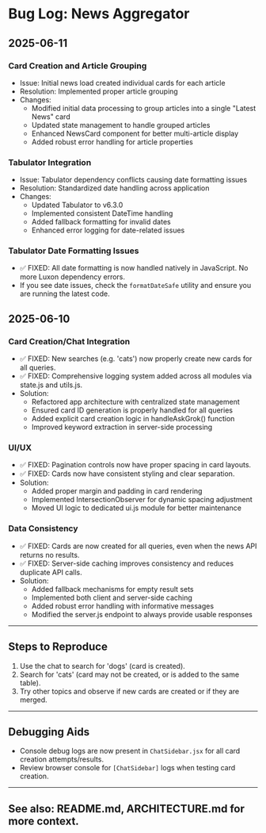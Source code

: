 # Bug Log: News Aggregator

## 2025-06-11

### Card Creation and Article Grouping
- Issue: Initial news load created individual cards for each article
- Resolution: Implemented proper article grouping
- Changes:
  - Modified initial data processing to group articles into a single "Latest News" card
  - Updated state management to handle grouped articles
  - Enhanced NewsCard component for better multi-article display
  - Added robust error handling for article properties

### Tabulator Integration
- Issue: Tabulator dependency conflicts causing date formatting issues
- Resolution: Standardized date handling across application
- Changes:
  - Updated Tabulator to v6.3.0
  - Implemented consistent DateTime handling
  - Added fallback formatting for invalid dates
  - Enhanced error logging for date-related issues

### Tabulator Date Formatting Issues
- ✅ FIXED: All date formatting is now handled natively in JavaScript. No more Luxon dependency errors.
- If you see date issues, check the `formatDateSafe` utility and ensure you are running the latest code.

## 2025-06-10

### Card Creation/Chat Integration
- ✅ FIXED: New searches (e.g. 'cats') now properly create new cards for all queries.
- ✅ FIXED: Comprehensive logging system added across all modules via state.js and utils.js.
- Solution:
  - Refactored app architecture with centralized state management
  - Ensured card ID generation is properly handled for all queries
  - Added explicit card creation logic in handleAskGrok() function
  - Improved keyword extraction in server-side processing

### UI/UX
- ✅ FIXED: Pagination controls now have proper spacing in card layouts.
- ✅ FIXED: Cards now have consistent styling and clear separation.
- Solution:
  - Added proper margin and padding in card rendering
  - Implemented IntersectionObserver for dynamic spacing adjustment
  - Moved UI logic to dedicated ui.js module for better maintenance

### Data Consistency
- ✅ FIXED: Cards are now created for all queries, even when the news API returns no results.
- ✅ FIXED: Server-side caching improves consistency and reduces duplicate API calls.
- Solution:
  - Added fallback mechanisms for empty result sets
  - Implemented both client and server-side caching
  - Added robust error handling with informative messages
  - Modified the server.js endpoint to always provide usable responses

---

## Steps to Reproduce
1. Use the chat to search for 'dogs' (card is created).
2. Search for 'cats' (card may not be created, or is added to the same table).
3. Try other topics and observe if new cards are created or if they are merged.

---

## Debugging Aids
- Console debug logs are now present in `ChatSidebar.jsx` for all card creation attempts/results.
- Review browser console for `[ChatSidebar]` logs when testing card creation.

---

## See also: README.md, ARCHITECTURE.md for more context.
